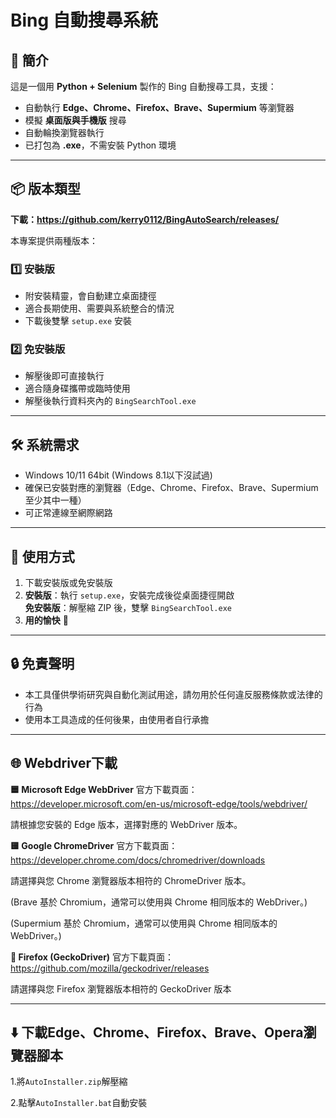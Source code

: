 # Bing 自動搜尋系統

## 📌 簡介
這是一個用 **Python + Selenium** 製作的 Bing 自動搜尋工具，支援：
- 自動執行 **Edge、Chrome、Firefox、Brave、Supermium** 等瀏覽器
- 模擬 **桌面版與手機版** 搜尋
- 自動輪換瀏覽器執行
- 已打包為 **.exe**，不需安裝 Python 環境

---

## 📦 版本類型

**下載：https://github.com/kerry0112/BingAutoSearch/releases/**

本專案提供兩種版本：

### 1️⃣ 安裝版
- 附安裝精靈，會自動建立桌面捷徑
- 適合長期使用、需要與系統整合的情況
- 下載後雙擊 `setup.exe` 安裝

### 2️⃣ 免安裝版
- 解壓後即可直接執行
- 適合隨身碟攜帶或臨時使用
- 解壓後執行資料夾內的 `BingSearchTool.exe`

---

## 🛠 系統需求
- Windows 10/11 64bit
(Windows 8.1以下沒試過)
- 確保已安裝對應的瀏覽器（Edge、Chrome、Firefox、Brave、Supermium 至少其中一種）
- 可正常連線至網際網路

---

## 🚀 使用方式
1. 下載安裝版或免安裝版
2. **安裝版**：執行 `setup.exe`，安裝完成後從桌面捷徑開啟  
   **免安裝版**：解壓縮 ZIP 後，雙擊 `BingSearchTool.exe`
3. **用的愉快** 🙂

---
## 🔒 免責聲明
- 本工具僅供學術研究與自動化測試用途，請勿用於任何違反服務條款或法律的行為  
- 使用本工具造成的任何後果，由使用者自行承擔

---
## 🌐 Webdriver下載
**🟦 Microsoft Edge WebDriver**
官方下載頁面：https://developer.microsoft.com/en-us/microsoft-edge/tools/webdriver/

請根據您安裝的 Edge 版本，選擇對應的 WebDriver 版本。

**🟨 Google ChromeDriver**
官方下載頁面：https://developer.chrome.com/docs/chromedriver/downloads

請選擇與您 Chrome 瀏覽器版本相符的 ChromeDriver 版本。

(Brave 基於 Chromium，通常可以使用與 Chrome 相同版本的 WebDriver。)

(Supermium 基於 Chromium，通常可以使用與 Chrome 相同版本的 WebDriver。)

**🦊 Firefox (GeckoDriver)**
官方下載頁面：https://github.com/mozilla/geckodriver/releases

請選擇與您 Firefox 瀏覽器版本相符的 GeckoDriver 版本

---
## ⬇️ 下載Edge、Chrome、Firefox、Brave、Opera瀏覽器腳本
1.將`AutoInstaller.zip`解壓縮

2.點擊`AutoInstaller.bat`自動安裝
